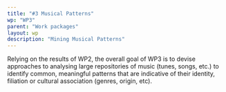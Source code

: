 ```yaml
---
title: "#3 Musical Patterns"
wp: "WP3"
parent: "Work packages"
layout: wp
description: "Mining Musical Patterns"
--- 
```

Relying on the results of WP2, the overall goal of WP3 is to devise approaches to analysing large repositories of music (tunes, songs, etc.) to identify common, meaningful patterns that are indicative of their identity, filiation or cultural association (genres, origin, etc).
